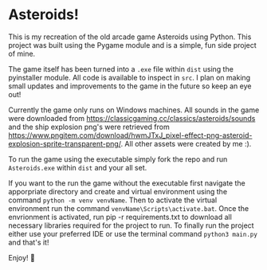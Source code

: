 # Asteroids!

This is my recreation of the old arcade game Asteroids using Python. This project was built using the Pygame module and is a simple, fun side project of mine. 

The game itself has been turned into a ```.exe``` file within ```dist``` using the pyinstaller module. All code is available to inspect in ```src```. I plan on making small updates and improvements to the game in the future so keep an eye out!

Currently the game only runs on Windows machines. All sounds in the game were downloaded from https://classicgaming.cc/classics/asteroids/sounds and the ship explosion png's were retrieved from https://www.pngitem.com/download/hwmJTxJ_pixel-effect-png-asteroid-explosion-sprite-transparent-png/. All other assets were created by me :). 

To run the game using the executable simply fork the repo and run ```Asteroids.exe``` within ```dist``` and your all set.

If you want to the run the game without the executable first navigate the apporpriate directory and create and virtual environment using the command ```python -m venv venvName```. Then to activate the virtual environment run the command ```venvName\Scripts\activate.bat```. Once the envrionment is activated, run pip -r requirements.txt to download all necessary libraries required for the project to run. To finally run the project either use your preferred IDE or use the terminal command ```python3 main.py``` and that's it!

Enjoy! 
🚀


